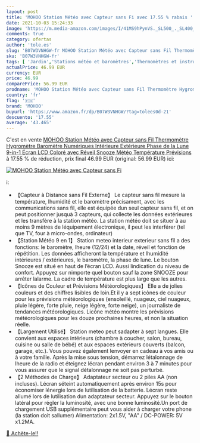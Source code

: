 ```yaml
---
layout: post
title: 'MOHOO Station Météo avec Capteur sans Fi avec 17.55 % rabais '
date: 2021-10-03 15:24:33
image: 'https://m.media-amazon.com/images/I/41MS9hPynVS._SL500_._SL400_.jpg'
comments: true
category: ofertas
author: 'tole.es'
slug: 'B07W3VNHGW-fr MOHOO Station Météo avec Capteur sans Fil Thermomètre...'
sku: 'B07W3VNHGW-fr'
tags: [ 'Jardin','Stations météo et baromètres','Thermomètres et instruments météorologiques','mohoo', ]
actualPrice: 46.99 EUR
currency: EUR
price: 46.99
comparePrice: 56.99 EUR
prodname: 'MOHOO Station Météo avec Capteur sans Fil Thermomètre Hygromètre Baromètre Numériques Intérieure Extérieure Phase de la Lune 9-in-1 Écran LCD Coloré avec Réveil Snooze Météo Température Prévisions'
country: 'fr'
flag: '🇫🇷'
brand: 'MOHOO'
buyurl: 'https://www.amazon.fr/dp/B07W3VNHGW/?tag=tolees0d-21'
descuento: '17.55'
average: '43.465'
---
```


C'est en vente [MOHOO Station Météo avec Capteur sans Fil Thermomètre Hygromètre Baromètre Numériques Intérieure Extérieure Phase de la Lune 9-in-1 Écran LCD Coloré avec Réveil Snooze Météo Température Prévisions](https://www.amazon.fr/dp/B07W3VNHGW/?tag=tolees0d-21)  à  17.55 % de réduction, prix final  46.99 EUR (original: 56.99 EUR) ici:

[![MOHOO Station Météo avec Capteur sans Fi](https://m.media-amazon.com/images/I/41MS9hPynVS._SL500_._SL400_.jpg)](https://www.amazon.fr/dp/B07W3VNHGW/?tag=tolees0d-21)

ℹ️:

- 【Capteur à Distance sans Fil Externe】 Le capteur sans fil mesure la température, lhumidité et le baromètre précisament, avec les communications sans fil, elle est équipée dun seul capteur sans fil, et on peut positionner jusquà 3 capteurs, qui collecte les données extérieures et les transfère à la station météo. La station météo doit se situer à au moins 9 mètres de léquipement électronique, il peut les interférer (tel que TV, four à micro-ondes, ordinateur)
- 【Station Météo 9 en 1】 Station meteo interieur exterieur sans fil a des fonctions: le baromètre, lheure (12/24) et la date, réveil et fonction de répétition. Les données afficheront la température et lhumidité intérieures / extérieures, le baromètre, la phase de lune. Le bouton Snooze est situé en haut de l’écran LCD. Aussi lindication du niveau de confort. Appuyez sur nimporte quel bouton sauf la zone SNOOZE pour arrêter lalarme. La cadre de température est plus large que les autres.
- 【Icônes de Couleur et Prévisions Météorologiques】 Elle a de jolies couleurs et des chiffres lisibles de loin.Et il y a sept icônes de couleur pour les prévisions météorologiques (ensoleillé, nuageux, ciel nuageux, pluie légère, forte pluie, neige légère, forte neige), un journaliste de tendances météorologiques. Licône météo montre les prévisions météorologiques pour les douze prochaines heures, et non la situation réelle.
- 【Largement Utilisé】 Station meteo peut sadapter à sept langues. Elle convient aux espaces intérieurs (chambre à coucher, salon, bureau, cuisine ou salle de bébé) et aux espaces extérieurs couverts (balcon, garage, etc.). Vous pouvez également lenvoyer en cadeau à vos amis ou à votre famille. Après la mise sous tension, démarrez létalonnage de lheure de la radio et éteignez lécran pendant environ 3 à 7 minutes pour vous assurer que le signal détalonnage ne soit pas perturbé.
- 【2 Méthodes de Charge】 Adaptateur secteur ou 2 piles AA (non incluses). Lécran séteint automatiquement après environ 15s pour économiser lénergie lors de lutilisation de la batterie. Lécran reste allumé lors de lutilisation dun adaptateur secteur. Appuyez sur le bouton latéral pour régler la luminosité, avec une bonne luminosité.Un port de chargement USB supplémentaire peut vous aider à charger votre phone (la station doit sallumer) Alimentation: 2x1.5V, "AA" / DC-POWER: 5V x1.2MA.

[🛒 Achète-le!!](https://www.amazon.fr/dp/B07W3VNHGW/?tag=tolees0d-21)
